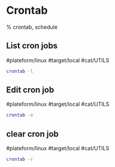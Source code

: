 # Crontab

% crontab, schedule

## List cron jobs
#plateform/linux #target/local  #cat/UTILS 
```bash
crontab -l
```

## Edit cron job
#plateform/linux #target/local  #cat/UTILS 
```bash
crontab -e
```

## clear cron job
#plateform/linux #target/local  #cat/UTILS 
```bash
crontab -r
```
